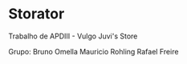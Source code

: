 Storator
========

Trabalho de APDIII - Vulgo Juvi's Store

Grupo:
Bruno Omella
Mauricio Rohling
Rafael Freire

